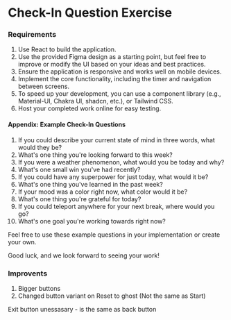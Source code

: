# Check-In Question Exercise

### Requirements

1. Use React to build the application.
2. Use the provided Figma design as a starting point, but feel free to improve or modify the UI based on your ideas and best practices.
3. Ensure the application is responsive and works well on mobile devices.
4. Implement the core functionality, including the timer and navigation between screens.
5. To speed up your development, you can use a component library (e.g., Material-UI, Chakra UI, shadcn, etc.), or Tailwind CSS.
6. Host your completed work online for easy testing.

#### Appendix: Example Check-In Questions

1. If you could describe your current state of mind in three words, what would they be?
2. What's one thing you're looking forward to this week?
3. If you were a weather phenomenon, what would you be today and why?
4. What's one small win you've had recently?
5. If you could have any superpower for just today, what would it be?
6. What's one thing you've learned in the past week?
7. If your mood was a color right now, what color would it be?
8. What's one thing you're grateful for today?
9. If you could teleport anywhere for your next break, where would you go?
10. What's one goal you're working towards right now?

Feel free to use these example questions in your implementation or create your own.

Good luck, and we look forward to seeing your work!

### Improvents

1. Bigger buttons
2. Changed button variant on Reset to ghost (Not the same as Start)

Exit button unessasary - is the same as back button
